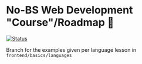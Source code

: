 # No-BS Web Development "Course"/Roadmap 🚀

[![Status](https://uptime.lopezhome.tech/api/badge/24/status?style=for-the-badge)](https://uptime.lopezhome.tech/status/webdevdocs)

Branch for the examples given per language lesson in `frontend/basics/languages`
